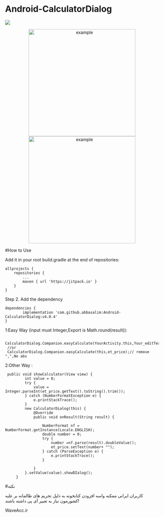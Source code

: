 # Android-CalculatorDialog

[![](https://jitpack.io/v/abbasalim/Android-CalculatorDialog.svg)](https://jitpack.io/#abbasalim/Android-CalculatorDialog)



<p align="center">
  <img src="http://uupload.ir/files/r1gk_screenshot_1571043912.png" width="350" title="example">
	 <img src="http://uupload.ir/files/zu29_screenshot_1571043933.png" width="350" title="example">
</p>





#How to Use


Add it in your root build.gradle at the end of repositories:

	allprojects {
		repositories {
			...
			maven { url 'https://jitpack.io' }
		}
	}

Step 2. Add the dependency

	dependencies {
	        implementation 'com.github.abbasalim:Android-CalculatorDialog:v4.0.4'
	}
	

  1:Easy Way (input must Integer,Export is Math.round(result)):
  
	 CalculatorDialog.Companion.easyCalculate(YourActivity.this,Your_editText,",",false);
	 //or
	 CalculatorDialog.Companion.easyCalculate(this,et_price);// remove ",",No abs
	
  
  2:Other Way :
  
	 public void showCalculator(View view) {
             int value = 0;
             try {
                 value = Integer.parseInt(et_price.getText().toString().trim());
             } catch (NumberFormatException e) {
                 e.printStackTrace();
             }
             new CalculatorDialog(this) {
                 @Override
                 public void onResult(String result) {
     
                     NumberFormat nf = NumberFormat.getInstance(Locale.ENGLISH);
                     double number = 0;
                     try {
                         number =nf.parse(result).doubleValue();
                         et_price.setText(number+ "");
                     } catch (ParseException e) {
                         e.printStackTrace();
                     }
     
                 }
             }.setValue(value).showDIalog();
         }
	
  #نکته
  
  کاربران ایرانی ممکنه واسه افزودن کتابخونه به دلیل تحریم های ظالمانه بر علیه کشورمون نیاز به تغییر آی پی داشته باشند!
  
WaveAcc.ir
